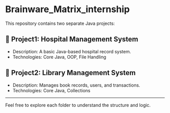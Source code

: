 # Brainware_Matrix_internship

This repository contains two separate Java projects:

## 📁 Project1: Hospital Management System
- Description: A basic Java-based hospital record system.
- Technologies: Core Java, OOP, File Handling

## 📁 Project2: Library Management System
- Description: Manages book records, users, and transactions.
- Technologies: Core Java, Collections

---

Feel free to explore each folder to understand the structure and logic.

